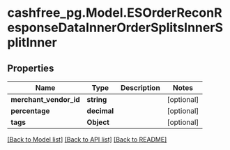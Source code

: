 # cashfree_pg.Model.ESOrderReconResponseDataInnerOrderSplitsInnerSplitInner

## Properties

Name | Type | Description | Notes
------------ | ------------- | ------------- | -------------
**merchant_vendor_id** | **string** |  | [optional] 
**percentage** | **decimal** |  | [optional] 
**tags** | **Object** |  | [optional] 

[[Back to Model list]](../README.md#documentation-for-models) [[Back to API list]](../README.md#documentation-for-api-endpoints) [[Back to README]](../README.md)

